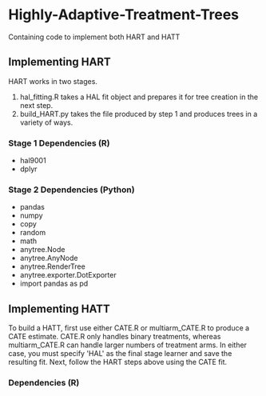 # Highly-Adaptive-Treatment-Trees
Containing code to implement both HART and HATT


## Implementing HART

HART works in two stages. 

1. hal_fitting.R takes a HAL fit object and prepares it for tree creation in the next step.
2. build_HART.py takes the file produced by step 1 and produces trees in a variety of ways.

### Stage 1 Dependencies (R)

* hal9001
* dplyr

### Stage 2 Dependencies (Python)

* pandas
* numpy
* copy
* random
* math
* anytree.Node
* anytree.AnyNode
* anytree.RenderTree
* anytree.exporter.DotExporter
* import pandas as pd


## Implementing HATT

To build a HATT, first use either CATE.R or multiarm_CATE.R to produce a CATE estimate. CATE.R only handles binary treatments, whereas multiarm_CATE.R can handle larger numbers of treatment arms. In either case, you must specify 'HAL' as the final stage learner and save the resulting fit. Next, follow the HART steps above using the CATE fit.

### Dependencies (R)


